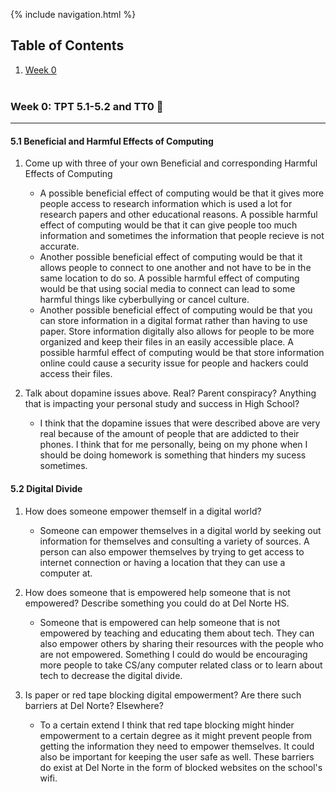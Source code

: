 {% include navigation.html %}
## Table of Contents
1. [Week 0](#week-0-tpt-51-52-and-tt0-)<br><br>

### Week 0: TPT 5.1-5.2 and TT0 🤙
***
#### 5.1 Beneficial and Harmful Effects of Computing

1. Come up with three of your own Beneficial and corresponding Harmful Effects of Computing

   - A possible beneficial effect of computing would be that it gives more people access to research information which is used a lot for research papers and other educational reasons. A possible harmful effect of computing would be that it can give people too much information and sometimes the information that people recieve is not accurate. 
   - Another possible beneficial effect of computing would be that it allows people to connect to one another and not have to be in the same location to do so. A possible harmful effect of computing would be that using social media to connect can lead to some harmful things like cyberbullying or cancel culture. 
   - Another possible beneficial effect of computing would be that you can store information in a digital format rather than having to use paper. Store information digitally also allows for people to be more organized and keep their files in an easily accessible place. A possible harmful effect of computing would be that store information online could cause a security issue for people and hackers could access their files.

2. Talk about dopamine issues above. Real? Parent conspiracy? Anything that is impacting your personal study and success in High School?

   - I think that the dopamine issues that were described above are very real because of the amount of people that are addicted to their phones. I think that for me personally, being on my phone when I should be doing homework is something that hinders my sucess sometimes. 

#### 5.2 Digital Divide

1. How does someone empower themself in a digital world?

   - Someone can empower themselves in a digital world by seeking out information for themselves and consulting a variety of sources. A person can also empower themselves by trying to get access to internet connection or having a location that they can use a computer at.


3. How does someone that is empowered help someone that is not empowered? Describe something you could do at Del Norte HS.

   - Someone that is empowered can help someone that is not empowered by teaching and educating them about tech. They can also empower others by sharing their resources with the people who are not empowered. Something I could do would be encouraging more people to take CS/any computer related class or to learn about tech to decrease the digital divide.
5. Is paper or red tape blocking digital empowerment? Are there such barriers at Del Norte? Elsewhere?

   - To a certain extend I think that red tape blocking might hinder empowerment to a certain degree as it might prevent people from getting the information they need to empower themselves. It could also be important for keeping the user safe as well. These barriers do exist at Del Norte in the form of blocked websites on the school's wifi. 
